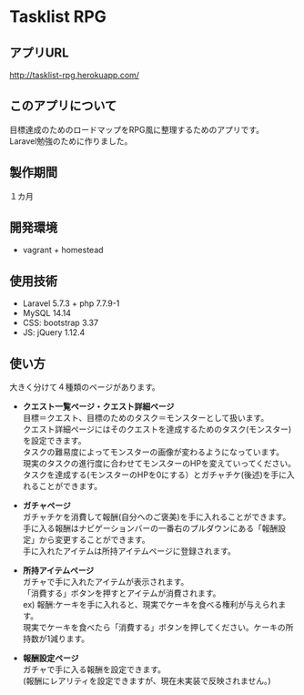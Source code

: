 # Tasklist RPG

## アプリURL
http://tasklist-rpg.herokuapp.com/

## このアプリについて
目標達成のためのロードマップをRPG風に整理するためのアプリです。  
Laravel勉強のために作りました。

## 製作期間
１カ月

## 開発環境
* vagrant + homestead

## 使用技術
* Laravel 5.7.3 + php 7.7.9-1
* MySQL 14.14
* CSS: bootstrap 3.37
* JS: jQuery 1.12.4


## 使い方
大きく分けて４種類のページがあります。  
* **クエスト一覧ページ・クエスト詳細ページ**  
目標＝クエスト、目標のためのタスク＝モンスターとして扱います。  
クエスト詳細ページにはそのクエストを達成するためのタスク(モンスター)を設定できます。  
タスクの難易度によってモンスターの画像が変わるようになっています。  
現実のタスクの進行度に合わせてモンスターのHPを変えていってください。  
タスクを達成する(モンスターのHPを0にする）とガチャチケ(後述)を手に入れることができます。

* **ガチャページ**  
ガチャチケを消費して報酬(自分へのご褒美)を手に入れることができます。  
手に入る報酬はナビゲーションバーの一番右のプルダウンにある「報酬設定」から変更することができます。  
手に入れたアイテムは所持アイテムページに登録されます。  

* **所持アイテムページ**  
ガチャで手に入れたアイテムが表示されます。  
「消費する」ボタンを押すとアイテムが消費されます。  
ex) 報酬:ケーキを手に入れると、現実でケーキを食べる権利が与えられます。  
現実でケーキを食べたら「消費する」ボタンを押してください。ケーキの所持数が1減ります。

* **報酬設定ページ**  
ガチャで手に入る報酬を設定できます。  
(報酬にレアリティを設定できますが、現在未実装で反映されません。)
